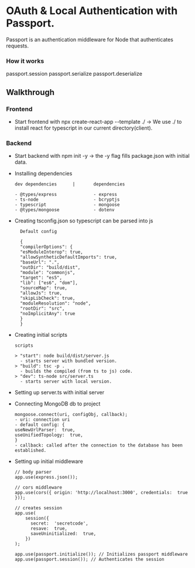 # OAuth & Local Authentication with Passport.

Passport is an authentication middleware for Node that authenticates requests.

### How it works

passport.session
passport.serialize
passport.deserialize

## Walkthrough

### Frontend

- Start frontend with npx create-react-app --template ./ -> We use ./ to install react for typescript in our current directory(client).

### Backend

- Start backend with npm init -y -> the -y flag fills package.json with initial data.

- Installing dependencies

      dev dependencies		|		dependencies

      - @types/express				- express
      - ts-node						- bcryptjs
      - typescript					- mongoose
      - @types/mongoose				- dotenv

- Creating tsconfig.json so typescript can be parsed into js

        Default config

        {
        "compilerOptions": {
        "esModuleInterop": true,
        "allowSyntheticDefaultImports": true,
        "baseUrl": ".",
        "outDir": "build/dist",
        "module": "commonjs",
        "target": "es5",
        "lib": ["es6", "dom"],
        "sourceMap": true,
        "allowJs": true,
        "skipLibCheck": true,
        "moduleResolution": "node",
        "rootDir": "src",
        "noImplicitAny": true
        }
        }

- Creating initial scripts

      scripts

      > "start": node build/dist/server.js
      	- starts server with bundled version.
      > "build": tsc -p .
      	- builds the compiled (from ts to js) code.
      > "dev": ts-node src/server.ts
      	- starts server with local version.

- Setting up server.ts with initial server
- Connecting MongoDB db to project

      mongoose.connect(uri, configObj, callback);
      - uri: connection uri
      - default config: {
      useNewUrlParser:  true,
      useUnifiedTopology:  true,
      }
      - callback: called after the connection to the database has been established.

- Setting up initial middleware

      // body parser
      app.use(express.json());

      // cors middleware
      app.use(cors({ origin: 'http://localhost:3000', credentials:  true }));

      // creates session
      app.use(
          session({
      	    secret:  'secretcode',
      	    resave:  true,
      	    saveUninitialized:  true,
          })
      );

      app.use(passport.initialize()); // Initializes passport middleware
      app.use(passport.session()); // Authenticates the session
